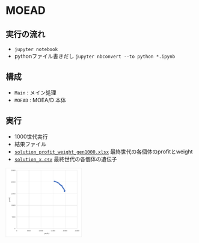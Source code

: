 # MOEAD
## 実行の流れ
- `jupyter notebook`
- pythonファイル書きだし `jupyter nbconvert --to python *.ipynb`

## 構成
- `Main` : メイン処理
- `MOEAD` : MOEA/D 本体

## 実行
- 1000世代実行
- 結果ファイル
 - <a href="https://github.com/MinoriMn/MOEAD/blob/run/gen1000/solution_profit_weight_gen1000.xlsx">`solution_profit_weight_gen1000.xlsx`</a> 最終世代の各個体のprofitとweight
 - <a href="https://github.com/MinoriMn/MOEAD/blob/run/gen1000/solution_x.csv">`solution_x.csv`</a> 最終世代の各個体の遺伝子

<img src="gen1000_graph.png" width="40%">
